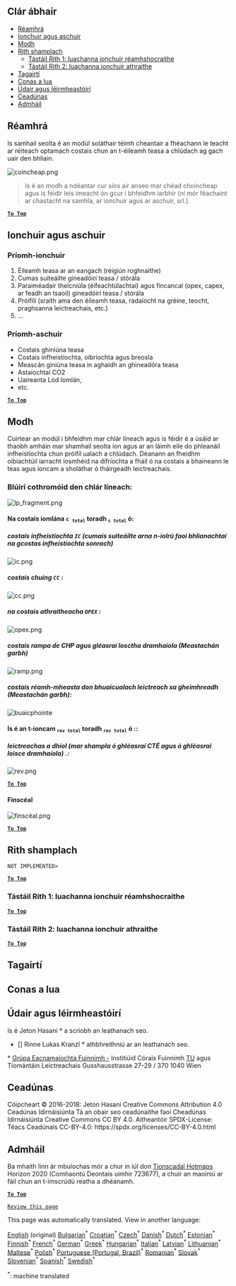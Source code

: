 <h2> Clár ábhair </h2><ul><li> <a href="#introduction">Réamhrá</a> </li><li> <a href="#inputs-and-outputs">Ionchuir agus aschuir</a> </li><li> <a href="#method">Modh</a> </li><li> <a href="#sample-run">Rith shamplach</a> <ul><li> <a href="#test-run-1-default-input-values">Tástáil Rith 1: luachanna ionchuir réamhshocraithe</a> </li><li> <a href="#test-run-2-modified-input-values">Tástáil Rith 2: luachanna ionchuir athraithe</a> </li></ul></li><li> <a href="#references">Tagairtí</a> </li><li> <a href="#how-to-cite">Conas a lua</a> </li><li> <a href="#authors-and-reviewers">Údair agus léirmheastóirí</a> </li><li> <a href="#license">Ceadúnas</a> </li><li> <a href="#acknowledgement">Admháil</a> </li></ul><h2> Réamhrá </h2><p> Is samhail seolta é an modúl soláthair téimh cheantair a fhéachann le teacht ar réiteach optamach costais chun an t-éileamh teasa a chlúdach ag gach uair den bhliain. </p><p><img alt="coincheap.png" src="https://github.com/HotMaps/hotmaps_wiki/blob/master/Images/dh_supply/concept.png"/></p><blockquote><p> Is é an modh a ndéantar cur síos air anseo mar chéad choincheap agus is féidir leis imeacht ón gcur i bhfeidhm iarbhír (ní mór féachaint ar chastacht na samhla, ar ionchuir agus ar aschuir, srl.). </p></blockquote><p><ins> <code><strong><a href="#table-of-contents">To Top</a></strong></code> </ins> </p><h2> Ionchuir agus aschuir </h2><h3> Príomh-ionchuir </h3><ol><li> Éileamh teasa ar an eangach (réigiún roghnaithe) </li><li> Cumas suiteáilte gineadóirí teasa / stórála </li><li> Paraiméadair theicniúla (éifeachtúlachtaí) agus fincancal (opex, capex, ar feadh an tsaoil) gineadóirí teasa / stórála </li><li> Próifílí (sraith ama den éileamh teasa, radaíocht na gréine, teocht, praghsanna leictreachais, etc.) </li><li> ... </li></ol><h3> Príomh-aschuir </h3><ul><li> Costais ghiniúna teasa </li><li> Costais infheistíochta, oibríochta agus breosla </li><li> Meascán giniúna teasa in aghaidh an ghineadóra teasa </li><li> Astaíochtaí CO2 </li><li> Uaireanta Lód Iomlán, </li><li> etc. </li></ul><p><ins> <code><strong><a href="#table-of-contents">To Top</a></strong></code> </ins> </p><h2> Modh </h2><p> Cuirtear an modúl i bhfeidhm mar chlár líneach agus is féidir é a úsáid ar thaobh amháin mar shamhail seolta íon agus ar an láimh eile do phleanáil infheistíochta chun próifíl ualach a chlúdach. Déanann an fheidhm oibiachtúil iarracht íosmhéid na difríochta a fháil ó na costais a bhaineann le teas agus ioncam a sholáthar ó tháirgeadh leictreachais. </p><h3> Blúirí cothromóid den chlár líneach: </h3><p><img alt="lp_fragment.png" src="https://github.com/HotMaps/hotmaps_wiki/blob/master/Images/dh_supply/lp_fragment.png"/></p><h4> Na costais iomlána <code>c <sub>total</sub></code> toradh <code><sub>c total</sub></code> ó: </h4><h5> costais infheistíochta <code>IC</code> (cumais suiteáilte arna n-iolrú faoi bhlianachtaí na gcostas infheistíochta sonrach) </h5><p><img alt="ic.png" src="https://github.com/HotMaps/hotmaps_wiki/blob/master/Images/dh_supply/ic.png"/></p><h5> costais chuing <code>CC</code> : </h5><p><img alt="cc.png" src="https://github.com/HotMaps/hotmaps_wiki/blob/master/Images/dh_supply/cc.png"/></p><h5> na costais athraitheacha <code>OPEX</code> : </h5><p><img alt="opex.png" src="https://github.com/HotMaps/hotmaps_wiki/blob/master/Images/dh_supply/opex.png"/></p><h5> costais rampa de CHP agus gléasraí losctha dramhaíola (Meastachán garbh) </h5><p><img alt="ramp.png" src="https://github.com/HotMaps/hotmaps_wiki/blob/master/Images/dh_supply/ramp.png"/></p><h5> costais réamh-mheasta don bhuaicualach leictreach sa gheimhreadh (Meastachán garbh): </h5><p><img alt="buaicphointe" src="https://github.com/HotMaps/hotmaps_wiki/blob/master/Images/dh_supply/peak.png"/></p><h4> Is é an t-ioncam <code><sub>rev total</sub></code> toradh <code><sub>rev total</sub></code> ó :: </h4><h5> leictreachas a dhíol (mar shampla ó ghléasraí CTÉ agus ó ghléasraí loisce dramhaíola) .: </h5><p><img alt="rev.png" src="https://github.com/HotMaps/hotmaps_wiki/blob/master/Images/dh_supply/rev.png"/></p><p><ins> <code><strong><a href="#table-of-contents">To Top</a></strong></code> </ins> </p><h4> Finscéal </h4><p><img alt="finscéal.png" src="https://github.com/HotMaps/hotmaps_wiki/blob/master/Images/dh_supply/legend.png"/></p><p><ins> <code><strong><a href="#table-of-contents">To Top</a></strong></code> </ins> </p><h2> Rith shamplach </h2><p> <code>NOT IMPLEMENTED&gt;</code> </p> <p><ins> <code><strong><a href="#table-of-contents">To Top</a></strong></code> </ins> </p><h3> Tástáil Rith 1: luachanna ionchuir réamhshocraithe </h3><p><ins> <code><strong><a href="#table-of-contents">To Top</a></strong></code> </ins> </p><h3> Tástáil Rith 2: luachanna ionchuir athraithe </h3><p><ins> <code><strong><a href="#table-of-contents">To Top</a></strong></code> </ins> </p><h2> Tagairtí </h2><h2> Conas a lua </h2><h2> Údair agus léirmheastóirí </h2><p> Is é Jeton Hasani * a scríobh an leathanach seo. </p><ul><li> [] Rinne Lukas Kranzl * athbhreithniú ar an leathanach seo. </li></ul><p> * <a href="https://eeg.tuwien.ac.at/">Grúpa Eacnamaíochta Fuinnimh -</a> Institiúid Córais Fuinnimh <a href="https://eeg.tuwien.ac.at/">TU</a> agus Tiomántáin Leictreachais Gusshausstrasse 27-29 / 370 1040 Wien </p><h2> Ceadúnas </h2><p> Cóipcheart © 2016-2018: Jeton Hasani Creative Commons Attribution 4.0 Ceadúnas Idirnáisiúnta Tá an obair seo ceadúnaithe faoi Cheadúnas Idirnáisiúnta Creative Commons CC BY 4.0. Aitheantóir SPDX-License: Téacs Ceadúnais CC-BY-4.0: https://spdx.org/licenses/CC-BY-4.0.html </p><h2> Admháil </h2><p> Ba mhaith linn ár mbuíochas mór a chur in iúl don <a href="https://www.hotmaps-project.eu">Tionscadal Hotmaps</a> Horizon 2020 (Comhaontú Deontais uimhir 723677), a chuir an maoiniú ar fáil chun an t-imscrúdú reatha a dhéanamh. </p><p><ins> <code><strong><a href="#table-of-contents">To Top</a></strong></code> </ins> </p><p> <code><a href="https://github.com/HotMaps/hotmaps_wiki/wiki/CM_DH_supply/_edit">Review this page</a></code> </p>

This page was automatically translated. View in another language:

[English](../en/CM-District-heating-supply-dispatch.md) (original) [Bulgarian](../bg/CM-District-heating-supply-dispatch.md)<sup>\*</sup> [Croatian](../hr/CM-District-heating-supply-dispatch.md)<sup>\*</sup> [Czech](../cs/CM-District-heating-supply-dispatch.md)<sup>\*</sup> [Danish](../da/CM-District-heating-supply-dispatch.md)<sup>\*</sup> [Dutch](../nl/CM-District-heating-supply-dispatch.md)<sup>\*</sup> [Estonian](../et/CM-District-heating-supply-dispatch.md)<sup>\*</sup> [Finnish](../fi/CM-District-heating-supply-dispatch.md)<sup>\*</sup> [French](../fr/CM-District-heating-supply-dispatch.md)<sup>\*</sup> [German](../de/CM-District-heating-supply-dispatch.md)<sup>\*</sup> [Greek](../el/CM-District-heating-supply-dispatch.md)<sup>\*</sup> [Hungarian](../hu/CM-District-heating-supply-dispatch.md)<sup>\*</sup>  [Italian](../it/CM-District-heating-supply-dispatch.md)<sup>\*</sup> [Latvian](../lv/CM-District-heating-supply-dispatch.md)<sup>\*</sup> [Lithuanian](../lt/CM-District-heating-supply-dispatch.md)<sup>\*</sup> [Maltese](../mt/CM-District-heating-supply-dispatch.md)<sup>\*</sup> [Polish](../pl/CM-District-heating-supply-dispatch.md)<sup>\*</sup> [Portuguese (Portugal, Brazil)](../pt/CM-District-heating-supply-dispatch.md)<sup>\*</sup> [Romanian](../ro/CM-District-heating-supply-dispatch.md)<sup>\*</sup> [Slovak](../sk/CM-District-heating-supply-dispatch.md)<sup>\*</sup> [Slovenian](../sl/CM-District-heating-supply-dispatch.md)<sup>\*</sup> [Spanish](../es/CM-District-heating-supply-dispatch.md)<sup>\*</sup> [Swedish](../sv/CM-District-heating-supply-dispatch.md)<sup>\*</sup> 

<sup>\*</sup>: machine translated
